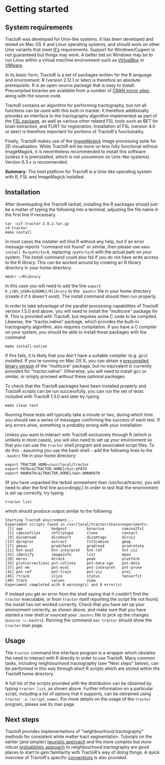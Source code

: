 # Getting started

## System requirements

TractoR was developed for Unix-like systems. It has been developed and tested on Mac OS X and Linux operating systems, and should work on other Unix variants that meet [R's](http://www.r-project.org) requirements. Support for Windows/Cygwin is not guaranteed but things may work. A better bet on Windows may be to run Linux within a virtual machine environment such as [VirtualBox](http://www.virtualbox.org/) or [VMware](http://www.vmware.com).

In its basic form, TractoR is a set of packages written for the R language and environment. R (version 2.12.1 or later) is therefore an absolute prerequisite. R is an open-source package that is easy to install. Precompiled binaries are available from a number of [CRAN mirror sites](http://cran.r-project.org/mirrors.html), along with the source code.

TractoR contains an algorithm for performing tractography, but not all functions can be used with this built-in tracker. It therefore additionally provides an interface to the tractography algorithm implemented as part of the [FSL package](http://www.fmrib.ox.ac.uk/fsl/), as well as various other related FSL tools such as BET for brain extraction, and FLIRT for registration. Installation of FSL (version 4.0 or later) is therefore important for portions of TractoR's functionality.

Finally, TractoR makes use of the [ImageMagick](http://www.imagemagick.org) image processing suite for 2D visualisation. While TractoR will be more-or-less fully functional without ImageMagick, it is nevertheless recommended to install this software (unless it is preinstalled, which is not uncommon on Unix-like systems). Version 6.3.x is recommended.

**Summary**: The best platform for TractoR is a Unix-like operating system with R, FSL and ImageMagick installed.

## Installation

After downloading the TractoR tarball, installing the R packages should just be a matter of typing the following into a terminal, adjusting the file name in the first line if necessary.

    tar -xzf tractor-2.0.2.tar.gz
    cd tractor
    make install

In most cases the installer will find R without any help, but if an error message reports "command not found" or similar, then please use `make install R=/path/to/R`, replacing `/path/to/R` with the actual path on your system. The install command could also fail if you do not have write access to the R library. This can be worked around by creating an R library directory in your home directory:

    mkdir ~/Rlibrary

In this case you will need to add the line `export R_LIBS_USER=${HOME}/Rlibrary` to the `.bashrc` file in your home directory (create it if it doesn't exist). The install command should then run properly.

In order to take advantage of the parallel processing capabilities of TractoR version 1.5.0 and above, you will need to install the "multicore" package for R. This is provided with TractoR, but requires some C code to be compiled. Likewise, the "tractor.native" package, which provides the built-in tractography algorithm, also requires compilation. If you have a C compiler on your system, you should be able to install these packages with the command

    make install-native

If this fails, it is likely that you don't have a suitable compiler (e.g. gcc) installed. If you're running on Mac OS X, you can obtain a [precompiled binary version](http://cran.r-project.org/web/packages/multicore/index.html) of the "multicore" package, but no equivalent is currently provided for "tractor.native". Otherwise, you will need to install gcc or similar, or simply proceed without these optional packages.

To check that the TractoR packages have been installed properly and TractoR scripts can be run successfully, you can run the set of tests included with TractoR 1.3.0 and later by typing

    make clean test

Running these tests will typically take a minute or two, during which time you should see a series of messages confirming the success of each test. If any errors arise, something is probably wrong with your installation.

Unless you want to interact with TractoR exclusively through R (which is unlikely in most cases), you will also need to set up your environment so that you can use the `tractor` shell program and associated script files. To do this - assuming you use the bash shell - add the following lines to the `.bashrc` file in your home directory:

    export TRACTOR_HOME=/usr/local/tractor
    export PATH=${TRACTOR_HOME}/bin:$PATH
    export MANPATH=${TRACTOR_HOME}/man:$MANPATH

(If you have unpacked the tarball somewhere than /usr/local/tractor, you will need to alter the first line accordingly.) In order to test that the environment is set up correctly, try typing

    tractor list

which should produce output similar to the following:

    Starting TractoR environment...
    Experiment scripts found in /usr/local/tractor/share/experiments:
     [1] age             bedpost         binarise        camino2fsl     
     [5] caminofiles     chfiletype      clone           contact        
     [9] dicomread       dicomsort       dicomtags       dirviz         
    [13] dpreproc        extract         fsl2camino      gmap           
    [17] gmean           gradcheck       gradread        gradrotate     
    [21] hnt-eval        hnt-interpret   hnt-ref         hnt-viz        
    [25] identify        imageinfo       list            mean           
    [29] mkroi           mtrack          peek            platform       
    [33] plotcorrections pnt-collate     pnt-data-sge    pnt-data       
    [37] pnt-em          pnt-eval        pnt-interpret   pnt-prune      
    [41] pnt-ref         pnt-train       pnt-viz         proj           
    [45] rtrack          slice           status          tensorfit      
    [49] track           values          view
    Experiment completed with 0 warning(s) and 0 error(s)

If instead you get an error from the shell saying that it couldn't find the `tractor` executable, or from `tractor` itself reporting the script file not found, the install has not worked correctly. Check that you have set up your environment correctly, as shown above, and make sure that you have started a new shell or sourced your `.bashrc` file to pick up the changes (`source ~/.bashrc`). Running the command `man tractor` should show the `tractor` man page.

## Usage

The `tractor` command line interface program is a wrapper which obviates the need to interact with R directly in order to use TractoR. Many common tasks, including neighbourhood tractography (see "Next steps" below), can be performed in this way through short R scripts which are stored within the TractoR home directory.

A full list of the scripts provided with the distribution can be obtained by typing `tractor list`, as shown above. Further information on a particular script, including a list of options that it supports, can be obtrained using `tractor -o (script_name)`. For more details on the usage of the `tractor` program, please see its man page.

## Next steps

TractoR provides implementations of "neighbourhood tractography" methods for consistent white matter tract segmentation. Tutorials on the earlier (and simpler) [heuristic approach](https://github.com/jonclayden/tractor/wiki/HNT-tutorial) and the more complex but more robust [probabilistic approach](https://github.com/jonclayden/tractor/wiki/PNT-tutorial) to neighbourhood tractography are good places to start to gain familiarity with TractoR's way of doing things. A quick overview of TractoR's specific [conventions](https://github.com/jonclayden/tractor/wiki/Conventions) is also provided.